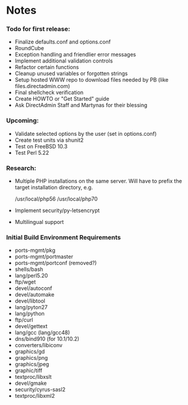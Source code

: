 # Notes

### Todo for first release:
* Finalize defaults.conf and options.conf
* RoundCube
* Exception handling and friendlier error messages
* Implement additional validation controls
* Refactor certain functions
* Cleanup unused variables or forgotten strings
* Setup hosted WWW repo to download files needed by PB (like files.directadmin.com)
* Final shellcheck verification
* Create HOWTO or "Get Started" guide
* Ask DirectAdmin Staff and Martynas for their blessing


### Upcoming:
* Validate selected options by the user (set in options.conf)
* Create test units via shunit2
* Test on FreeBSD 10.3
* Test Perl 5.22


### Research:
* Multiple PHP installations on the same server. Will have to prefix the target installation directory, e.g.

    /usr/local/php56
    /usr/local/php70

* Implement security/py-letsencrypt
* Multilingual support


### Initial Build Environment Requirements
* ports-mgmt/pkg
* ports-mgmt/portmaster
* ports-mgmt/portconf (removed?)
* shells/bash
* lang/perl5.20
* ftp/wget
* devel/autoconf
* devel/automake
* devel/libtool
* lang/pyton27
* lang/python
* ftp/curl
* devel/gettext
* lang/gcc (lang/gcc48)
* dns/bind910 (for 10.1/10.2)
* converters/libiconv
* graphics/gd
* graphics/png
* graphics/jpeg
* graphic/tiff
* textproc/libxslt
* devel/gmake
* security/cyrus-sasl2
* textproc/libxml2
